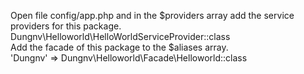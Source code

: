 Open file config/app.php and in the $providers array add the service providers for this package.<br />
Dungnv\Helloworld\HelloWorldServiceProvider::class<br />
Add the facade of this package to the $aliases array.<br />
'Dungnv' => Dungnv\Helloworld\Facade\Helloworld::class<br />

